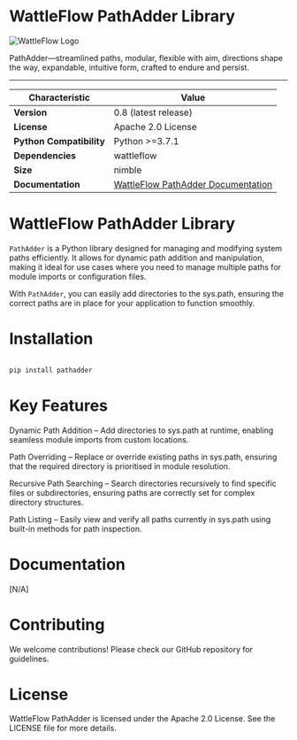 # WattleFlow PathAdder Library

![WattleFlow Logo](doc/wattleflow.png)

PathAdder—streamlined paths,
modular, flexible with aim,
directions shape the way,
expandable, intuitive form,
crafted to endure and persist.

---

| Characteristic           | Value                                                      |
| ------------------------ | ---------------------------------------------------------- |
| **Version**              | 0.8 (latest release)                                       |
| **License**              | Apache 2.0 License                                         |
| **Python Compatibility** | Python >=3.7.1                                             |
| **Dependencies**         | wattleflow                                                 |
| **Size**                 | nimble                                                     |
| **Documentation**        | [WattleFlow PathAdder Documentation](https://github.com/wattleflow/pathadder.git) |


# WattleFlow PathAdder Library
`PathAdder` is a Python library designed for managing and modifying system paths efficiently. It allows for dynamic path addition and manipulation, making it ideal for use cases where you need to manage multiple paths for module imports or configuration files.

With `PathAdder`, you can easily add directories to the sys.path, ensuring the correct paths are in place for your application to function smoothly.

# Installation
```bash

pip install pathadder

```


# Key Features

Dynamic Path Addition – Add directories to sys.path at runtime, enabling seamless module imports from custom locations.

Path Overriding – Replace or override existing paths in sys.path, ensuring that the required directory is prioritised in module resolution.

Recursive Path Searching – Search directories recursively to find specific files or subdirectories, ensuring paths are correctly set for complex directory structures.

Path Listing – Easily view and verify all paths currently in sys.path using built-in methods for path inspection.


# Documentation

[N/A]

# Contributing

We welcome contributions! Please check our GitHub repository for guidelines.

# License

WattleFlow PathAdder is licensed under the Apache 2.0 License. See the LICENSE file for more details.